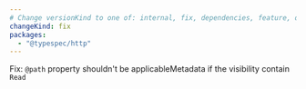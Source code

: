 ```yaml
---
# Change versionKind to one of: internal, fix, dependencies, feature, deprecation, breaking
changeKind: fix
packages:
  - "@typespec/http"
---
```


Fix: `@path` property shouldn't be applicableMetadata if the visibility contain `Read`
